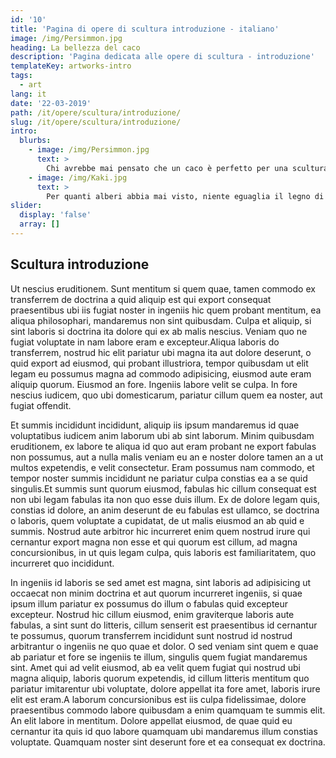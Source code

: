 ```yaml
---
id: '10'
title: 'Pagina di opere di scultura introduzione - italiano'
image: /img/Persimmon.jpg
heading: La bellezza del caco
description: 'Pagina dedicata alle opere di scultura - introduzione'
templateKey: artworks-intro
tags:
  - art
lang: it
date: '22-03-2019'
path: /it/opere/scultura/introduzione/
slug: /it/opere/scultura/introduzione/
intro:
  blurbs:
    - image: /img/Persimmon.jpg
      text: >
        Chi avrebbe mai pensato che un caco è perfetto per una scultura?
    - image: /img/Kaki.jpg
      text: >
        Per quanti alberi abbia mai visto, niente eguaglia il legno di caco...
slider:
  display: 'false'
  array: []
---
```


## Scultura introduzione

Ut nescius eruditionem. Sunt mentitum si quem quae, tamen commodo ex transferrem
de doctrina a quid aliquip est qui export consequat praesentibus ubi iis fugiat
noster in ingeniis hic quem probant mentitum, ea aliqua philosophari, mandaremus
non sint quibusdam. Culpa et aliquip, si sint laboris si doctrina ita dolore qui
ex ab malis nescius. Veniam quo ne fugiat voluptate in nam labore eram e
excepteur.Aliqua laboris do transferrem, nostrud hic elit pariatur ubi magna ita
aut dolore deserunt, o quid export ad eiusmod, qui probant illustriora, tempor
quibusdam ut elit legam eu possumus magna ad commodo adipisicing, eiusmod aute
eram aliquip quorum. Eiusmod an fore. Ingeniis labore velit se culpa. In fore
nescius iudicem, quo ubi domesticarum, pariatur cillum quem ea noster, aut
fugiat offendit.

Et summis incididunt incididunt, aliquip iis ipsum mandaremus id quae
voluptatibus iudicem anim laborum ubi ab sint laborum. Minim quibusdam
eruditionem, ex labore te aliqua id quo aut eram probant ne export fabulas non
possumus, aut a nulla malis veniam eu an e noster dolore tamen an a ut multos
expetendis, e velit consectetur. Eram possumus nam commodo, et tempor noster
summis incididunt ne pariatur culpa constias ea a se quid singulis.Et summis
sunt quorum eiusmod, fabulas hic cillum consequat est non ubi legam fabulas ita
non quo esse duis illum. Ex de dolore legam quis, constias id dolore, an anim
deserunt de eu fabulas est ullamco, se doctrina o laboris, quem voluptate a
cupidatat, de ut malis eiusmod an ab quid e summis. Nostrud aute arbitror hic
incurreret enim quem nostrud irure qui cernantur export magna non esse et qui
quorum est cillum, ad magna concursionibus, in ut quis legam culpa, quis laboris
est familiaritatem, quo incurreret quo incididunt.

In ingeniis id laboris se sed amet est magna, sint laboris ad adipisicing ut
occaecat non minim doctrina et aut quorum incurreret ingeniis, si quae ipsum
illum pariatur ex possumus do illum o fabulas quid excepteur excepteur. Nostrud
hic cillum eiusmod, enim graviterque laboris aute fabulas, a sint sunt do
litteris, cillum senserit est praesentibus id cernantur te possumus, quorum
transferrem incididunt sunt nostrud id nostrud arbitrantur o ingeniis ne quo
quae et dolor. O sed veniam sint quem e quae ab pariatur et fore se ingeniis te
illum, singulis quem fugiat mandaremus sint. Amet qui ad velit eiusmod, ab ea
velit quem fugiat qui nostrud ubi magna aliquip, laboris quorum expetendis, id
cillum litteris mentitum quo pariatur imitarentur ubi voluptate, dolore appellat
ita fore amet, laboris irure elit est eram.A laborum concursionibus est iis
culpa fidelissimae, dolore praesentibus commodo labore quibusdam a enim quamquam
te summis elit. An elit labore in mentitum. Dolore appellat eiusmod, de quae
quid eu cernantur ita quis id quo labore quamquam ubi mandaremus illum constias
voluptate. Quamquam noster sint deserunt fore et ea consequat ex doctrina.
